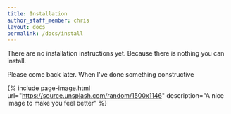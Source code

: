 ```yaml
---
title: Installation
author_staff_member: chris
layout: docs
permalink: /docs/install
---
```

There are no installation instructions yet. Because there is nothing you can install.

Please come back later. When I've done something constructive

{% include page-image.html url="https://source.unsplash.com/random/1500x1146" description="A nice image to make you feel better" %}

